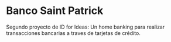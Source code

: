 # Banco Saint Patrick
Segundo proyecto de ID for Ideas: Un home banking para realizar transacciones bancarias a traves de tarjetas de crédito.
